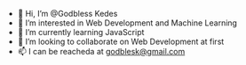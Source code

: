 - 👋 Hi, I’m @Godbless Kedes
- 👀 I’m interested in Web Development and Machine Learning
- 🌱 I’m currently learning JavaScript
- 💞️ I’m looking to collaborate on Web Development at first
- 📫 I can be reacheda at godblesk@gmail.com

<!---
KippyOG/KippyOG is a ✨ special ✨ repository because its `README.md` (this file) appears on your GitHub profile.
You can click the Preview link to take a look at your changes.
--->
